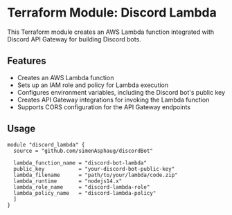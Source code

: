 # Terraform Module: Discord Lambda

This Terraform module creates an AWS Lambda function integrated with Discord API Gateway for building Discord bots.

## Features

- Creates an AWS Lambda function
- Sets up an IAM role and policy for Lambda execution
- Configures environment variables, including the Discord bot's public key
- Creates API Gateway integrations for invoking the Lambda function
- Supports CORS configuration for the API Gateway endpoints

## Usage

```hcl
module "discord_lambda" {
  source = "github.com/simenAsphaug/discordBot"

  lambda_function_name = "discord-bot-lambda"
  public_key           = "your-discord-bot-public-key"
  lambda_filename      = "path/to/your/lambda/code.zip"
  lambda_runtime       = "nodejs14.x"
  lambda_role_name     = "discord-lambda-role"
  lambda_policy_name   = "discord-lambda-policy"
  ]
}
